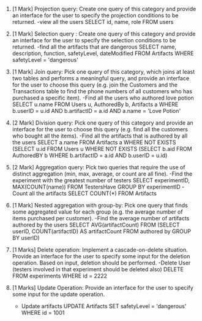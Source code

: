 1. [1 Mark] Projection query: Create one query of this category and provide an interface
for the user to specify the projection conditions to be returned.
	-view all the users
		SELECT id, name, role 
    		FROM users

2. [1 Mark] Selection query : Create one query of this category and provide an interface
for the user to specify the selection conditions to be returned.
	-find all the artifacts that are dangerous
		SELECT name, description, function, safetyLevel, dateModified
		FROM Artifacts
		WHERE safetyLevel = 'dangerous'

3. [1 Mark] Join query: Pick one query of this category, which joins at least two tables and
performs a meaningful query, and provide an interface for the user to choose this query
(e.g. join the Customers and the Transactions table to find the phone numbers of all
customers who has purchased a specific item).
	-Find all the users who authored love potion
		SELECT u.name
		FROM Users u, AuthoredBy b, Artifacts a
		WHERE b.userID = u.id
			AND b.artifactID = a.id
			AND a.name = 'Love Potion'

4. [2 Mark] Division query: Pick one query of this category and provide an interface for
the user to choose this query (e.g. find all the customers who bought all the items).
	-Find all the artifacts that is authored by all the users
		SELECT a.name
		FROM Artifacts a
		WHERE NOT EXISTS
			(SELECT u.id
			FROM Users u
			WHERE NOT EXISTS
				(SELECT b.aid
				FROM AuthoredBY b
				WHERE b.artifactID = a.id
					AND b.userID = u.id)

5. [2 Mark] Aggregation query: Pick two queries that require the use of distinct
aggregation (min, max, average, or count are all fine).
	-Find the experiment with the greatest number of testers
		SELECT experimentID, MAX(COUNT(name))
		FROM TestersHave
		GROUP BY experimentID
	-Count all the artifacts
		SELECT COUNT(*)
		FROM Artifacts

6. [1 Mark] Nested aggregation with group-by: Pick one query that finds some
aggregated value for each group (e.g. the average number of items purchased per
customer).
	-Find the average number of artifacts authored by the users
		SELECT  AVG(artifactCount)
		FROM 
			(SELECT userID, COUNT(artifactID) AS artifactCount
			FROM authored by
			GROUP BY userID)

7. [1 Marks] Delete operation: Implement a cascade-on-delete situation. Provide an
interface for the user to specify some input for the deletion operation. Based on input,
deletion should be performed.
	-Delete User (testers involved in that experiment should be deleted also)
		DELETE FROM experiments
    		WHERE id = 2222

8. [1 Marks] Update Operation: Provide an interface for the user to specify some input
for the update operation.
	- Update artifacts
		UPDATE Artifacts
		SET safetyLevel = 'dangerous'
		WHERE id = 1001
